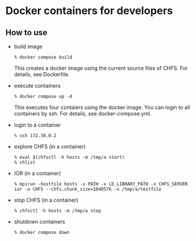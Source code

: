 # Docker containers for developers

## How to use

- build image

      % docker compose build

  This creates a docker image using the current source files of CHFS.  For details, see Dockerfile.

- execute containers

      % docker compose up -d

  This executes four contaiers using the docker image.  You can login to all containers by ssh.  For details, see docker-compose.yml.

- login to a container

      % ssh 172.30.0.2

- explore CHFS (in a container)

      % eval $(chfsctl -h hosts -m /tmp/a start)
      % chlist

- IOR (in a container)

      % mpirun -hostfile hosts -x PATH -x LD_LIBRARY_PATH -x CHFS_SERVER ior -a CHFS --chfs.chunk_size=1048576 -o /tmp/a/testfile

- stop CHFS (in a container)

      % chfsctl -h hosts -m /tmp/a stop

- shutdown containers

      % docker compose down
